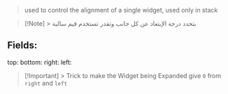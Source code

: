 > used to control the alignment of a single widget, used only in stack

>[!Note] >   بتحدد درجة الإبتعاد عن كل جانب وتقدر تستخدم قيم سالبة
## Fields:
top:
bottom:
right:
left:


>[!Important] > Trick to make the Widget being Expanded give `0` from `right` and `left`



